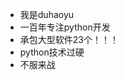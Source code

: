 - 我是duhaoyu
- 一百年专注python开发
- 承包大型软件23个！！！
- python技术过硬
- 不服来战

<!---
duhaoyunew2023/duhaoyunew2023 is a ✨ special ✨ repository because its `README.md` (this file) appears on your GitHub profile.
You can click the Preview link to take a look at your changes.
--->
